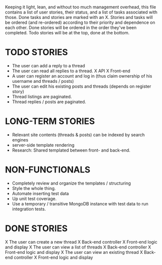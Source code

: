 Keeping it light, lean, and without too much management overhead, this file
contains a list of user stories, their status, and a list of tasks associated
with those. Done tasks and stories are marked with an X. Stories and tasks
will be ordered (and re-ordered) according to their priority and dependence
on each other. Done stories will be ordered in the order they've been completed.
Todo stories will be at the top, done at the bottom.

TODO STORIES
====
 * The user can add a reply to a thread
 * The user can read all replies to a thread.
  X API
  X Front-end
 * A user can register an account and log in (thus claim ownership of his username and threads / posts)
 * The user can edit his existing posts and threads (depends on register story)
 * Thread listings are paginated.
 * Thread replies / posts are paginated.


LONG-TERM STORIES
================

 * Relevant site contents (threads & posts) can be indexed by search engines
  * server-side template rendering
  * Research: Shared templated between front- and back-end.

NON-FUNCTIONALS
===============

 * Completely review and organize the templates / structuring
 * Style the whole thing.
 * Automate inserting test data
 * Up unit test coverage.
 * Use a temporary / transitive MongoDB instance with test data to run integration tests.

DONE STORIES
====

 X The user can create a new thread
  X Back-end controller
  X Front-end logic and display
 X The user can view a list of threads
  X Back-end controller
  X Front-end logic and display
 X The user can view an existing thread
  X Back-end controller
  X Front-end logic and display